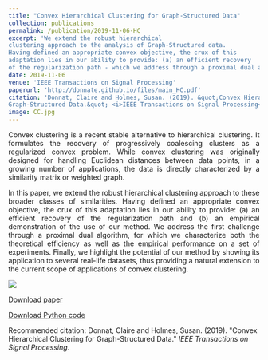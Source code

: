```yaml
---
title: "Convex Hierarchical Clustering for Graph-Structured Data"
collection: publications
permalink: /publication/2019-11-06-HC
excerpt: 'We extend the robust hierarchical
clustering approach to the analysis of Graph-Structured data.
Having defined an appropriate convex objective, the crux of this
adaptation lies in our ability to provide: (a) an efficient recovery
of the regularization path - which we address through a proximal dual algorithm - and (b) an empirical demonstration of the use of our method.'
date: 2019-11-06
venue: 'IEEE Transactions on Signal Processing'
paperurl: 'http://donnate.github.io/files/main_HC.pdf'
citation: 'Donnat, Claire and Holmes, Susan. (2019). &quot;Convex Hierarchical Clustering for
Graph-Structured Data.&quot; <i>IEEE Transactions on Signal Processing</i>.'
image: CC.jpg
---
```


<p><div style="text-align: justify"> 
Convex clustering is a recent stable alternative to
hierarchical clustering. It formulates the recovery of progressively
coalescing clusters as a regularized convex problem. While convex
clustering was originally designed for handling Euclidean distances
between data points, in a growing number of applications,
the data is directly characterized by a similarity matrix or
weighted graph. </div></p>


<p><div style="text-align: justify"> In this paper, we extend the robust hierarchical
clustering approach to these broader classes of similarities.
Having defined an appropriate convex objective, the crux of this
adaptation lies in our ability to provide: (a) an efficient recovery
of the regularization path and (b) an empirical demonstration of
the use of our method. We address the first challenge through
a proximal dual algorithm, for which we characterize both the
theoretical efficiency as well as the empirical performance on a set
of experiments. Finally, we highlight the potential of our method
by showing its application to several real-life datasets, thus
providing a natural extension to the current scope of applications
of convex clustering. </div></p>

<img src="http://donnate.github.io/images/CC.jpg" />

[Download paper](http://donnate.github.io/files/main_HC.pdf)

[Download Python code](https://github.com/donnate/HC_dev)

Recommended citation: Donnat, Claire and Holmes, Susan. (2019). "Convex Hierarchical Clustering for
Graph-Structured Data." <i>IEEE Transactions on Signal Processing</i>.
